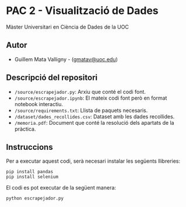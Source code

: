 # PAC 2 - Visualització de Dades
Màster Universitari en Ciència de Dades de la UOC


## Autor
  * Guillem Mata Valligny - (gmatav@uoc.edu)


## Descripció del repositori

  * `/source/escrapejador.py`: Arxiu que conté el codi font.
  * `/source/escrapejador.ipynb`: El mateix codi font però en format notebook interactiu.
  * `/source/requirements.txt`: Llista de paquets necesaris.
  * `/dataset/dades_recollides.csv`: Dataset amb les dades recollides.
  * `/memoria.pdf`: Document que conté la resolució dels apartats de la pràctica.

## Instruccions

Per a executar aquest codi, serà necesari instalar les següents llibreries:

```
pip install pandas
pip install selenium
```
El codi es pot executar de la següent manera:

```
python escrapejador.py
```
